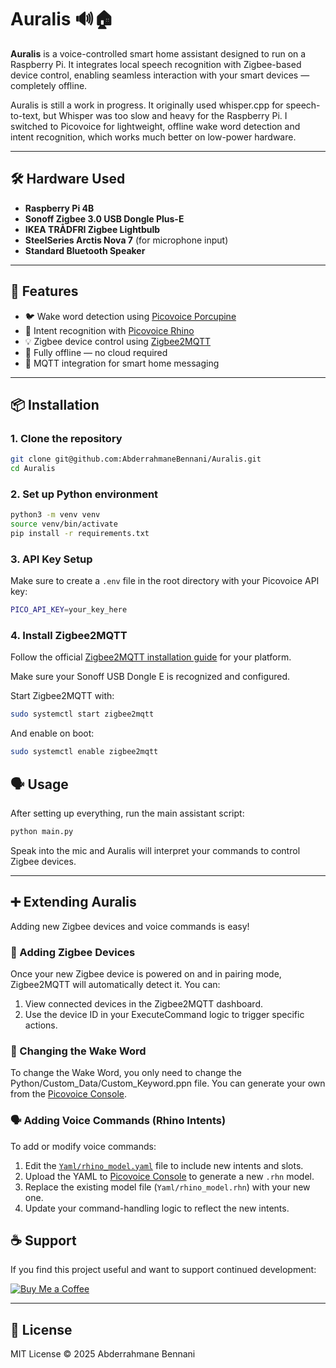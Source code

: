 # Auralis 🔊🏠

**Auralis** is a voice-controlled smart home assistant designed to run on a Raspberry Pi. It integrates local speech recognition with Zigbee-based device control, enabling seamless interaction with your smart devices — completely offline.

Auralis is still a work in progress. It originally used whisper.cpp for speech-to-text, but Whisper was too slow and heavy for the Raspberry Pi. I switched to Picovoice for lightweight, offline wake word detection and intent recognition, which works much better on low-power hardware.

---

## 🛠 Hardware Used

- **Raspberry Pi 4B**
- **Sonoff Zigbee 3.0 USB Dongle Plus-E**
- **IKEA TRÅDFRI Zigbee Lightbulb**
- **SteelSeries Arctis Nova 7** (for microphone input)
- **Standard Bluetooth Speaker**

---

## 🚀 Features

- 🐦 Wake word detection using [Picovoice Porcupine](https://picovoice.ai/platform/porcupine/)
- 🧠 Intent recognition with [Picovoice Rhino](https://picovoice.ai/platform/rhino/)
- 💡 Zigbee device control using [Zigbee2MQTT](https://www.zigbee2mqtt.io/)
- 🔐 Fully offline — no cloud required
- 🛜 MQTT integration for smart home messaging

---

## 📦 Installation

### 1. Clone the repository

```bash
git clone git@github.com:AbderrahmaneBennani/Auralis.git
cd Auralis
```

### 2. Set up Python environment

```bash
python3 -m venv venv
source venv/bin/activate
pip install -r requirements.txt
```

### 3. API Key Setup

Make sure to create a `.env` file in the root directory with your Picovoice API key: 

```bash
PICO_API_KEY=your_key_here
```

### 4. Install Zigbee2MQTT

Follow the official [Zigbee2MQTT installation guide](https://www.zigbee2mqtt.io/guide/installation/01_linux.html) for your platform.

Make sure your Sonoff USB Dongle E is recognized and configured.

Start Zigbee2MQTT with:

```bash
sudo systemctl start zigbee2mqtt
```

And enable on boot:

```bash
sudo systemctl enable zigbee2mqtt
```

## 🗣 Usage

After setting up everything, run the main assistant script:

```bash
python main.py
```

Speak into the mic and Auralis will interpret your commands to control Zigbee devices.

---

## ➕ Extending Auralis

Adding new Zigbee devices and voice commands is easy!

### 🧩 Adding Zigbee Devices

Once your new Zigbee device is powered on and in pairing mode, Zigbee2MQTT will automatically detect it. You can:

1. View connected devices in the Zigbee2MQTT dashboard.
2. Use the device ID in your ExecuteCommand logic to trigger specific actions.

### 🎤 Changing the Wake Word

To change the Wake Word, you only need to change the Python/Custom_Data/Custom_Keyword.ppn file.
You can generate your own from the [Picovoice Console](https://console.picovoice.ai/).

### 🗣️ Adding Voice Commands (Rhino Intents)

To add or modify voice commands:

1. Edit the [`Yaml/rhino_model.yaml`](Yaml/rhino_model.yaml) file to include new intents and slots.
2. Upload the YAML to [Picovoice Console](https://console.picovoice.ai/) to generate a new `.rhn` model.
3. Replace the existing model file (`Yaml/rhino_model.rhn`) with your new one.
4. Update your command-handling logic to reflect the new intents.

## ☕ Support

If you find this project useful and want to support continued development:

[![Buy Me a Coffee](https://img.shields.io/badge/Buy%20Me%20a%20Coffee-donate-yellow?logo=buy-me-a-coffee&style=for-the-badge)](https://www.buymeacoffee.com/revcodes)

---

## 📄 License

MIT License © 2025 Abderrahmane Bennani
